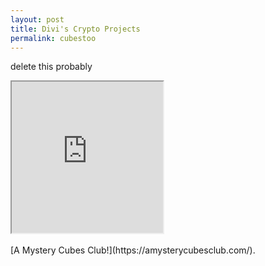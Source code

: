 ```yaml
---
layout: post
title: Divi's Crypto Projects
permalink: cubestoo
---
```


delete this probably 
<iframe width="242" height="242" id="nftmain" src="https://ipfs.io/ipfs/QmYdBsCq1k9CHWzhjxi78CepV9sGqLxXZuNXjuH7Y9Kx91"> </iframe> <br />
<br />
[A Mystery Cubes Club!](https://amysterycubesclub.com/).<br />
<br /><br /><br /><br /><br />
